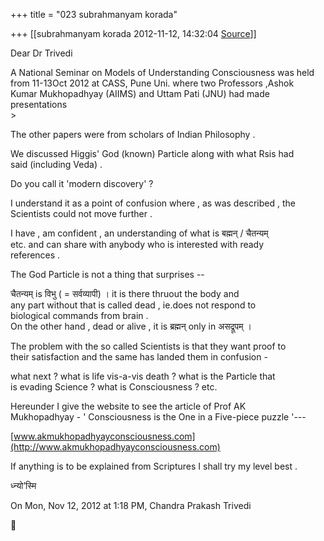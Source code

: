 +++
title = "023 subrahmanyam korada"

+++
[[subrahmanyam korada	2012-11-12, 14:32:04 [Source](https://groups.google.com/g/bvparishat/c/DGRVijLzoN0)]]



Dear Dr Trivedi  
  
A National Seminar on Models of Understanding Consciousness was held  
from 11-13Oct 2012 at CASS, Pune Uni. where two Professors ,Ashok  
Kumar Mukhopadhyay (AIIMS) and Uttam Pati (JNU) had made presentations  
\>  
  
The other papers were from scholars of Indian Philosophy .  
  
We discussed Higgis' God (known) Particle along with what Rsis had  
said (including Veda) .  
  
Do you call it 'modern discovery' ?  
  
I understand it as a point of confusion where , as was described , the  
Scientists could not move further .  
  
I have , am confident , an understanding of what is बह्मन् / चैतन्यम्  
etc. and can share with anybody who is interested with ready  
references .  
  
The God Particle is not a thing that surprises --  
  
चैतन्यम् is विभु ( = सर्वव्यापी) । it is there thruout the body and  
any part without that is called dead , ie.does not respond to  
biological commands from brain .  
On the other hand , dead or alive , it is ब्रह्मन् only in असद्रूपम् ।  
  
The problem with the so called Scientists is that they want proof to  
their satisfaction and the same has landed them in confusion -  
  
what next ? what is life vis-a-vis death ? what is the Particle that  
is evading Science ? what is Consciousness ? etc.  
  
Hereunder I give the website to see the article of Prof AK  
Mukhopadhyay - ' Consciousness is the One in a Five-piece puzzle '---  
  
[www.akmukhopadhyayconsciousness.com](http://www.akmukhopadhyayconsciousness.com)  
  
If anything is to be explained from Scriptures I shall try my level best .  
  
ध्न्यो’स्मि  
  
On Mon, Nov 12, 2012 at 1:18 PM, Chandra Prakash Trivedi  



